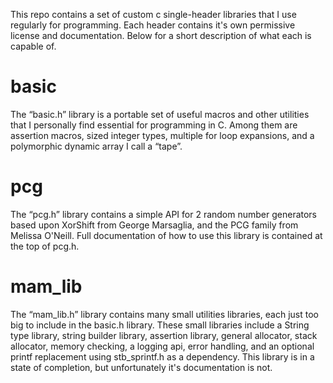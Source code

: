 This repo contains a set of custom c single-header libraries that I use regularly for programming. Each header contains it's own permissive license and documentation. Below for a short description of what each is capable of.

# basic
The “basic.h” library is a portable set of useful macros and other utilities that I personally find essential for programming in C. Among them are assertion macros, sized integer types, multiple for loop expansions, and a polymorphic dynamic array I call a “tape”.

# pcg
The “pcg.h” library contains a simple API for 2 random number generators based upon XorShift from George Marsaglia, and the PCG family from Melissa O'Neill. Full documentation of how to use this library is contained at the top of pcg.h.

# mam_lib
The “mam_lib.h” library contains many small utilities libraries, each just too big to include in the basic.h library. These small libraries include a String type library, string builder library, assertion library, general allocator, stack allocator, memory checking, a logging api, error handling, and an optional printf replacement using stb_sprintf.h as a dependency. This library is in a state of completion, but unfortunately it's documentation is not.
